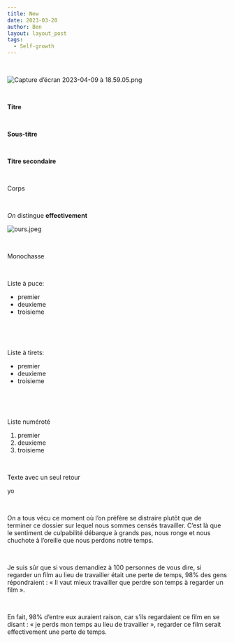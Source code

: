 ```yaml
---
title: New
date: 2023-03-20
author: Ben
layout: layout_post
tags:
  - Self-growth
---
```


<p class="p3"><br></p>
<p class="p5"><img src="file:///Capture%20d%E2%80%99e%CC%81cran%202023-04-09%20a%CC%80%2018.59.05.png" alt="Capture d’écran 2023-04-09 à 18.59.05.png"></p>
<p class="p6"><b></b><br></p>
<p class="p1"><b>Titre</b></p>
<p class="p3"><br></p>
<p class="p7"><b>Sous-titre</b></p>
<p class="p3"><br></p>
<p class="p8"><b>Titre secondaire</b></p>
<p class="p3"><br></p>
<p class="p8">Corps</p>
<p class="p3"><br></p>
<p class="p8"><i>On</i> <span class="s2">distingue</span> <b>effectivement</b><span class="Apple-converted-space"> </span></p>
<p class="p5"><img src="file:///ours.jpeg" alt="ours.jpeg"></p>
<p class="p3"><br></p>
<p class="p2">Monochasse</p>
<p class="p9"><br></p>
<p class="p8">Liste à puce:</p>
<ul class="ul1">
<li class="li8"><span class="s3"></span>premier</li>
<li class="li8"><span class="s3"></span>deuxieme</li>
<li class="li8"><span class="s3"></span>troisieme</li>
</ul>
<p class="p3"><br></p>
<p class="p3"><br></p>
<p class="p8">Liste à tirets:</p>
<ul class="ul2">
<li class="li8"><span class="s4"></span>premier</li>
<li class="li8"><span class="s4"></span>deuxieme</li>
<li class="li8"><span class="s4"></span>troisieme</li>
</ul>
<p class="p3"><br></p>
<p class="p3"><br></p>
<p class="p8">Liste numéroté</p>
<ol class="ol1">
<li class="li8">premier</li>
<li class="li8">deuxieme</li>
<li class="li8">troisieme</li>
</ol>
<p class="p3"><br></p>
<p class="p8">Texte avec un seul retour</p>
<p class="p8">yo</p>
<p class="p3"><br></p>
<p class="p8">On a tous vécu ce moment où l’on préfère se distraire plutôt que de terminer ce dossier sur lequel nous sommes censés travailler. C’est là que le sentiment de culpabilité débarque à grands pas, nous ronge et nous chuchote à l’oreille que nous perdons notre temps.</p>
<p class="p3"><br></p>
<p class="p8">Je suis sûr que si vous demandiez à 100 personnes de vous dire, si regarder un film au lieu de travailler était une perte de temps, 98% des gens répondraient : « Il vaut mieux travailler que perdre son temps à regarder un film ».</p>
<p class="p3"><br></p>
<p class="p8">En fait, 98% d’entre eux auraient raison, car s’ils regardaient ce film en se disant : « je perds mon temps au lieu de travailler », regarder ce film serait effectivement une perte de temps.</p>
<p class="p3"><br></p>
<p class="p3"><br></p>
<p class="p3"><br></p>
<p class="p3"><br></p>


